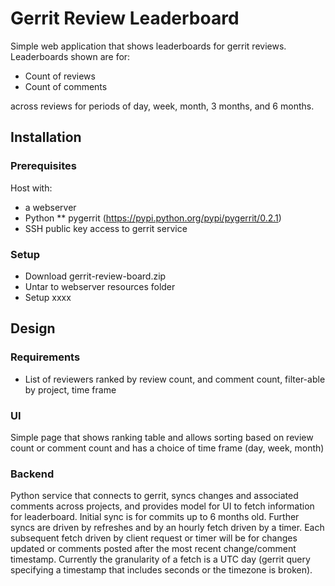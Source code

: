 # Gerrit Review Leaderboard

Simple web application that shows leaderboards for gerrit reviews. Leaderboards shown are for:

* Count of reviews
* Count of comments

across reviews for periods of day, week, month, 3 months, and 6 months.

## Installation

### Prerequisites

Host with:

* a webserver
* Python
** pygerrit (https://pypi.python.org/pypi/pygerrit/0.2.1)
* SSH public key access to gerrit service

### Setup

* Download gerrit-review-board.zip
* Untar to webserver resources folder
* Setup xxxx

## Design

###  Requirements

* List of reviewers ranked by review count, and comment count, filter-able by project, time frame

### UI

Simple page that shows ranking table and allows sorting based on review count or comment count and has a choice of time frame (day, week, month)

### Backend

Python service that connects to gerrit, syncs changes and associated comments across projects, and provides model for UI to fetch information for leaderboard. Initial sync is for commits up to 6 months old. Further syncs are driven by refreshes and by an hourly fetch driven by a timer. Each subsequent fetch driven by client request or timer will be for changes updated or comments posted after the most recent change/comment timestamp. Currently the granularity of a fetch is a UTC day (gerrit query specifying a timestamp that includes seconds or the timezone is broken).